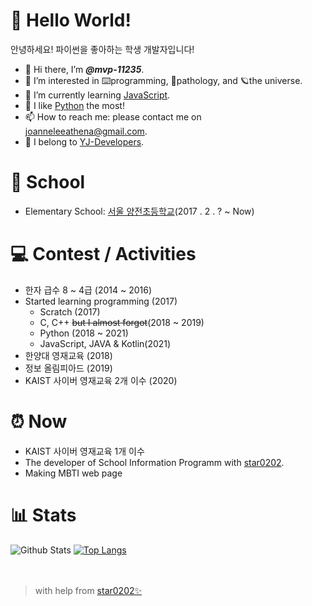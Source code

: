 # 👋 Hello World!
안녕하세요! 파이썬을 좋아하는 학생 개발자입니다!
- 👋 Hi there, I’m <i><b>@mvp-11235</b></i>.
- 👀 I’m interested in ⌨️programming, 💉pathology, and 🪐the universe.
- 🌱 I’m currently learning [JavaScript](https://developer.mozilla.org/en-US/docs/Web/JavaScript).
- 💖 I like [Python](https://www.python.org/) the most!
- 📫 How to reach me: please contact me on joanneleeathena@gmail.com.
- 📁 I belong to [YJ-Developers](https://github.com/yjdevs).

# 🏫 School
- Elementary School: [서울 양전초등학교](http://yangjeon.sen.es.kr/index.do)(2017 . 2 . ?  ~  Now)

# 💻 Contest / Activities
- 한자 급수 8 ~ 4급 (2014 ~ 2016)
- Started learning programming (2017)
  - Scratch (2017)
  - C, C++ ~~but I almost forgot~~(2018 ~ 2019)
  - Python (2018 ~ 2021)
  - JavaScript, JAVA & Kotlin(2021)
- 한양대 영재교육 (2018)
- 정보 올림피아드 (2019)
- KAIST 사이버 영재교육 2개 이수 (2020)

# ⏰ Now
- KAIST 사이버 영재교육 1개 이수
- The developer of School Information Programm with [star0202](https://github.com/star0202).
- Making MBTI web page

# 📊 Stats
![Github Stats](https://github-readme-stats.vercel.app/api?username=mvp-11235&count_private=true&show_icons=true&theme=nightowl&bg_color=ffffff00&hide_border=true&title_color=2C92CC&include_all_commits=true&custom_title=My%20Github%20Stats)
[![Top Langs](https://github-readme-stats.vercel.app/api/top-langs/?username=mvp-11235&&layout=compact&langs_count=10&theme=nightowl&bg_color=ffffff00&hide_border=true&title_color=2C92CC)](https://github.com/mvp-11235?tab=repositories)
<br>
<br>
<br>

> with help from [star0202✨](https://github.com/star0202)
